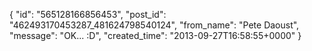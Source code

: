  {
   "id": "565128166856453",
   "post_id": "462493170453287_481624798540124",
   "from_name": "Pete Daoust",
   "message": "OK... :D",
   "created_time": "2013-09-27T16:58:55+0000"
 }
